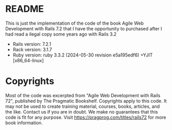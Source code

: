 # README
This is just the implementation of the code of the book Agile Web Development with Rails 7.2 that I have the opportunity to purchased after I had read a ilegal copy some years ago with Rails 3.2

- Rails version: 7.2.1
- Rack version: 3.1.7
- Ruby version: ruby 3.3.2 (2024-05-30 revision e5a195edf6) +YJIT [x86_64-linux]


# Copyrights
Most of the code was excerpted from "Agile Web Development with Rails 72",
published by The Pragmatic Bookshelf.
Copyrights apply to this code. It may not be used to create training material,
courses, books, articles, and the like. Contact us if you are in doubt.
We make no guarantees that this code is fit for any purpose.
Visit https://pragprog.com/titles/rails72 for more book information.
